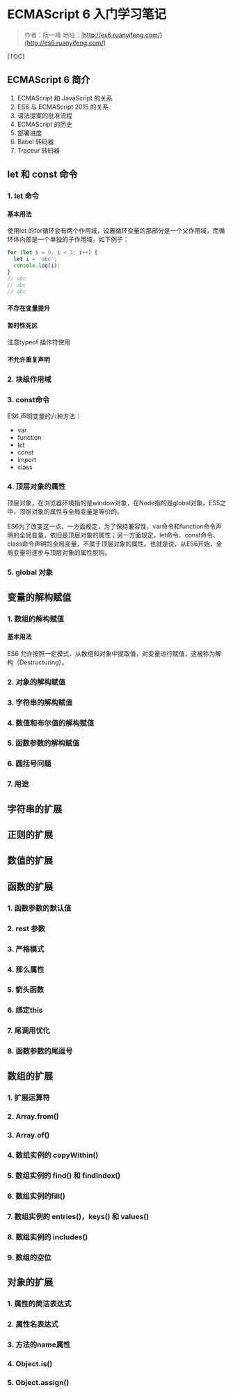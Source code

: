 # ECMAScript 6 入门学习笔记

> 作者：阮一峰
> 地址：[http://es6.ruanyifeng.com/](http://es6.ruanyifeng.com/)

[TOC]

## ECMAScript 6 简介

1. ECMAScript 和 JavaScript 的关系
2. ES6 与 ECMAScript 2015 的关系
3. 语法提案的批准流程
4. ECMAScript 的历史
5. 部署进度
6. Babel 转码器
7. Traceur 转码器

## let 和 const 命令

### 1. let 命令

#### 基本用法

使用let 的for循环会有两个作用域，设置循环变量的那部分是一个父作用域，而循环体内部是一个单独的子作用域，如下例子：

``` js
for (let i = 0; i < 3; i++) {
  let i = 'abc';
  console.log(i);
}
// abc
// abc
// abc
```

#### 不存在变量提升

#### 暂时性死区

注意typeof 操作符使用

#### 不允许重复声明

### 2. 块级作用域

### 3. const命令

ES6 声明变量的六种方法：

- var
- function
- let
- const
- import
- class

### 4. 顶层对象的属性

顶层对象，在浏览器环境指的是window对象，在Node指的是global对象。ES5之中，顶层对象的属性与全局变量是等价的。

ES6为了改变这一点，一方面规定，为了保持兼容性，var命令和function命令声明的全局变量，依旧是顶层对象的属性；另一方面规定，let命令、const命令、class命令声明的全局变量，不属于顶层对象的属性。也就是说，从ES6开始，全局变量将逐步与顶层对象的属性脱钩。

### 5. global 对象

## 变量的解构赋值

### 1. 数组的解构赋值

#### 基本用法

ES6 允许按照一定模式，从数组和对象中提取值，对变量进行赋值，这被称为解构（Destructuring）。


### 2. 对象的解构赋值
### 3. 字符串的解构赋值
### 4. 数值和布尔值的解构赋值
### 5. 函数参数的解构赋值
### 6. 圆括号问题
### 7. 用途

## 字符串的扩展

## 正则的扩展

## 数值的扩展

## 函数的扩展

### 1. 函数参数的默认值

### 2. rest 参数

### 3. 严格模式

### 4. 那么属性

### 5. 箭头函数

### 6. 绑定this

### 7. 尾调用优化

### 8. 函数参数的尾逗号

## 数组的扩展

### 1. 扩展运算符

### 2. Array.from()

### 3. Array.of()

### 4. 数组实例的 copyWithin()

### 5. 数组实例的 find() 和 findIndex()

### 6. 数组实例的fill()

### 7. 数组实例的 entries()，keys() 和 values()

### 8. 数组实例的 includes()

### 9. 数组的空位

## 对象的扩展

### 1. 属性的简洁表达式

### 2. 属性名表达式

### 3. 方法的name属性

### 4. Object.is()

### 5. Object.assign()












